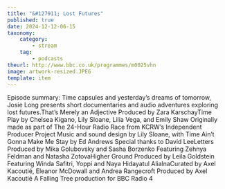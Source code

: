 ```yaml
---
title: "&#127911; Lost Futures"
published: true
date: 2024-12-12-06-15
taxonomy:
    category:
        - stream
    tag:
        - podcasts
theurl: http://www.bbc.co.uk/programmes/m0025vhn
image: artwork-resized.JPEG
template: item
---
```


Episode summary: Time capsules and yesterday&rsquo;s dreams of tomorrow, Josie Long presents short documentaries and audio adventures exploring lost futures.That&rsquo;s Merely an Adjective Produced by Zara KarschayTime Play by Chelsea Kigano, Lily Sloane, Lilia Vega, and Emily Shaw Originally made as part of The 24-Hour Radio Race from KCRW&rsquo;s Independent Producer Project Music and sound design by Lily Sloane, with Time Ain&rsquo;t Gonna Make Me Stay by Ed Andrews Special thanks to David LeeLetters Produced by Mika Golubovsky and Sasha Borzenko Featuring Zehnya Feldman and Natasha ZotovaHigher Ground Produced by Leila Goldstein Featuring Winda Safitri, Yoppi and Naya Hidayatul AlialnaCurated by Axel Kacouti&eacute;, Eleanor McDowall and Andrea Rangecroft Produced by Axel Kacouti&eacute; A Falling Tree production for BBC Radio 4

